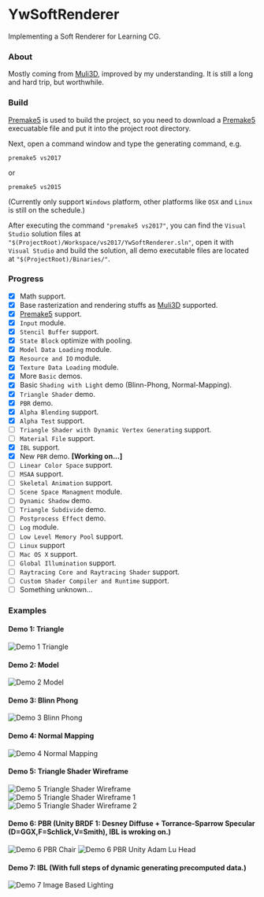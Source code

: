 # YwSoftRenderer
Implementing a Soft Renderer for Learning CG.

### About
Mostly coming from [Muli3D](http://muli3d.sourceforge.net/), improved by my understanding. It is still a long and hard trip, but worthwhile.

### Build
[Premake5](https://premake.github.io/) is used to build the project, so you need to download a [Premake5](https://premake.github.io/) execuatable file and put it into the project root directory. 

Next, open a command window and type the generating command, e.g. 

```shell
premake5 vs2017
```

or 

```shell
premake5 vs2015
```

(Currently only support `Windows` platform, other platforms like `OSX` and `Linux` is still on the schedule.)

After executing the command `"premake5 vs2017"`, you can find the `Visual Studio` solution files at `"$(ProjectRoot)/Workspace/vs2017/YwSoftRenderer.sln"`, open it with `Visual Studio` and build the solution, all demo executable files are located at `"$(ProjectRoot)/Binaries/"`.

### Progress
- [x] Math support.
- [x] Base rasterization and rendering stuffs as [Muli3D](http://muli3d.sourceforge.net/) supported.
- [x] [Premake5](https://premake.github.io/) support.
- [x] `Input` module.
- [x] `Stencil Buffer` support.
- [x] `State Block` optimize with pooling.
- [x] `Model Data Loading` module.
- [x] `Resource and IO` module.
- [x] `Texture Data Loading` module.
- [x] More `Basic` demos.
- [x] Basic `Shading with Light` demo (Blinn-Phong, Normal-Mapping).
- [x] `Triangle Shader` demo.
- [x] `PBR` demo.
- [x] `Alpha Blending` support.
- [x] `Alpha Test` support.
- [ ] `Triangle Shader with Dynamic Vertex Generating` support.
- [ ] `Material File` support.
- [x] `IBL` support.
- [x] New `PBR` demo. **[Working on...]**
- [ ] `Linear Color Space` support.
- [ ] `MSAA` support.
- [ ] `Skeletal Animation` support.
- [ ] `Scene Space Managment` module.
- [ ] `Dynamic Shadow` demo.
- [ ] `Triangle Subdivide` demo.
- [ ] `Postprocess Effect` demo.
- [ ] `Log` module.
- [ ] `Low Level Memory Pool` support.
- [ ] `Linux` support
- [ ] `Mac OS X` support.
- [ ] `Global Illumination` support.
- [ ] `Raytracing Core and Raytracing Shader` support.
- [ ] `Custom Shader Compiler and Runtime` support.
- [ ] Something unknown...

### Examples

#### Demo 1: Triangle
![Demo 1 Triangle](Demo1Triangle/Demo1Triangle.png)

#### Demo 2: Model
![Demo 2 Model](Demo2Model/Demo2Model.png)

#### Demo 3: Blinn Phong
![Demo 3 Blinn Phong](Demo3BlinnPhong/Demo3BlinnPhong.png)

#### Demo 4: Normal Mapping
![Demo 4 Normal Mapping](Demo4NormalMapping/Demo4NormalMapping.png)

#### Demo 5: Triangle Shader Wireframe
![Demo 5 Triangle Shader Wireframe](Demo5TriangleShaderWireframe/Demo5TriangleShaderWireframe.png) ![Demo 5 Triangle Shader Wireframe 1](Demo5TriangleShaderWireframe/Demo5TriangleShaderWireframe1.png) ![Demo 5 Triangle Shader Wireframe 2](Demo5TriangleShaderWireframe/Demo5TriangleShaderWireframe2.png)

#### Demo 6: PBR (Unity BRDF 1: Desney Diffuse + Torrance-Sparrow Specular (D=GGX,F=Schlick,V=Smith), IBL is wroking on.)
![Demo 6 PBR Chair](Demo6PBR/Demo6PBR.png) ![Demo 6 PBR Unity Adam Lu Head](Demo6PBR/Demo6PBR-Unity-Lu.png)

#### Demo 7: IBL (With full steps of dynamic generating precomputed data.)
![Demo 7 Image Based Lighting](Demo7PBRIBL/Demo7PBRIBL.png)
